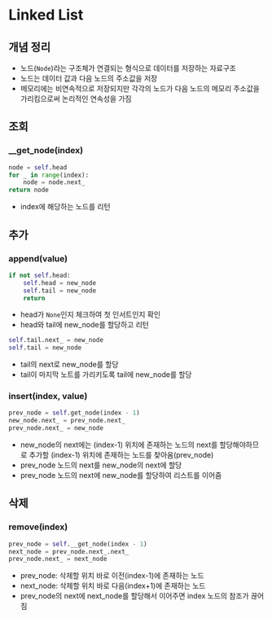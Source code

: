 # Linked List

## 개념 정리

- 노드(`Node`)라는 구조체가 연결되는 형식으로 데이터를 저장하는 자료구조
- 노드는 데이터 값과 다음 노드의 주소값을 저장
- 메모리에는 비연속적으로 저장되지만 각각의 노드가 다음 노드의 메모리 주소값을 가리킴으로써 논리적인 연속성을 가짐

## 조회

### __get_node(index)

```python
node = self.head
for _ in range(index):
    node = node.next_
return node
```

- index에 해당하는 노드를 리턴

## 추가

### append(value)

```python
if not self.head:
    self.head = new_node
    self.tail = new_node
    return
```

- head가 `None`인지 체크하여 첫 인서트인지 확인
- head와 tail에 new_node를 할당하고 리턴

```python
self.tail.next_ = new_node
self.tail = new_node
```

- tail의 next로 new_node를 할당
- tail이 마지막 노트를 가리키도록 tail에 new_node를 할당

### insert(index, value)

```python
prev_node = self.get_node(index - 1)
new_node.next_ = prev_node.next_
prev_node.next_ = new_node
```

- new_node의 next에는 (index-1) 위치에 존재하는 노드의 next를 할당해야하므로 추가할 (index-1) 위치에 존재하는 노드를 찾아옴(prev_node)
- prev_node 노드의 next를 new_node의 next에 할당
- prev_node 노드의 next에 new_node를 할당하여 리스트를 이어줌

## 삭제

### remove(index)

```python
prev_node = self.__get_node(index - 1)
next_node = prev_node.next_.next_
prev_node.next_ = next_node
```

- prev_node: 삭제할 위치 바로 이전(index-1)에 존재하는 노드
- next_node: 삭제할 위치 바로 다음(index+1)에 존재하는 노드
- prev_node의 next에 next_node를 할당해서 이어주면 index 노드의 참조가 끊어짐